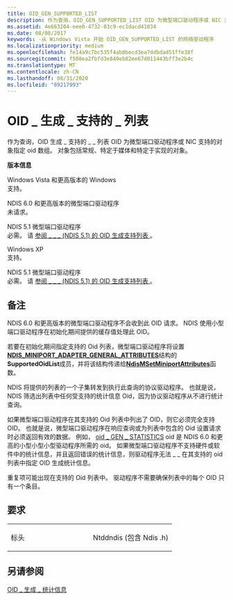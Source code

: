 ```yaml
---
title: OID_GEN_SUPPORTED_LIST
description: 作为查询，OID_GEN_SUPPORTED_LIST OID 为微型端口驱动程序或 NIC 支持的对象指定 Oid 数组。
ms.assetid: 4e663204-eee0-4732-83c9-ec1dacd41034
ms.date: 08/08/2017
keywords: -从 Windows Vista 开始 OID_GEN_SUPPORTED_LIST 的网络驱动程序
ms.localizationpriority: medium
ms.openlocfilehash: fe14a9c7bc535f4ab8becd3ea7ddbdad51ffe38f
ms.sourcegitcommit: f500ea2fbfd3e849eb82ee67d011443bff3e2b4c
ms.translationtype: MT
ms.contentlocale: zh-CN
ms.lasthandoff: 08/31/2020
ms.locfileid: "89217993"
---
```

# <a name="oid_gen_supported_list"></a>OID \_ 生成 \_ 支持的 \_ 列表


作为查询，OID 生成 \_ 支持的 \_ \_ 列表 OID 为微型端口驱动程序或 NIC 支持的对象指定 oid 数组。 对象包括常规、特定于媒体和特定于实现的对象。

**版本信息**

<a href="" id="windows-vista-and-later-versions-of-windows"></a>Windows Vista 和更高版本的 Windows  
支持。

<a href="" id="ndis-6-0-and-later-miniport-drivers"></a>NDIS 6.0 和更高版本的微型端口驱动程序  
未请求。

<a href="" id="ndis-5-1-miniport-drivers"></a>NDIS 5.1 微型端口驱动程序  
必需。 请 [参阅 \_ \_ \_ (NDIS 5.1) 的 OID 生成支持列表 ](/previous-versions/windows/hardware/network/ff560258(v=vs.85))。

<a href="" id="windows-xp"></a>Windows XP  
支持。

<a href="" id="ndis-5-1-miniport-drivers"></a>NDIS 5.1 微型端口驱动程序  
必需。 请 [参阅 \_ \_ \_ (NDIS 5.1) 的 OID 生成支持列表 ](/previous-versions/windows/hardware/network/ff560258(v=vs.85))。

<a name="remarks"></a>备注
-------

NDIS 6.0 和更高版本的微型端口驱动程序不会收到此 OID 请求。 NDIS 使用小型端口驱动程序在初始化期间提供的缓存值处理此 OID。

若要在初始化期间指定支持的 Oid 列表，微型端口驱动程序将设置[**NDIS_MINIPORT_ADAPTER_GENERAL_ATTRIBUTES**](/windows-hardware/drivers/ddi/ndis/ns-ndis-_ndis_miniport_adapter_general_attributes)结构的**SupportedOidList**成员，并将该结构传递给[**NdisMSetMiniportAttributes**](/windows-hardware/drivers/ddi/ndis/nf-ndis-ndismsetminiportattributes)函数。

NDIS 将提供的列表的一个子集转发到执行此查询的协议驱动程序。 也就是说，NDIS 筛选出列表中任何受支持的统计信息 Oid，因为协议驱动程序从不进行统计查询。

如果微型端口驱动程序在其支持的 Oid 列表中列出了 OID，则它必须完全支持 OID。 也就是说，微型端口驱动程序在响应查询或为列表中包含的 Oid 设置请求时必须返回有效的数据。 例如， [oid \_ GEN \_ STATISTICS](oid-gen-statistics.md) oid 是 NDIS 6.0 和更高的小型小型小型驱动程序所需的 oid。 如果微型端口驱动程序不支持硬件或软件中的统计信息，并且返回错误的统计信息，则驱动程序无法 \_ \_ 在其支持的 oid 列表中指定 OID 生成统计信息。

重复项可能出现在支持的 Oid 列表中。 驱动程序不需要确保列表中的每个 OID 只有一个条目。

<a name="requirements"></a>要求
------------

<table>
<colgroup>
<col width="50%" />
<col width="50%" />
</colgroup>
<tbody>
<tr class="odd">
<td><p>标头</p></td>
<td>Ntddndis (包含 Ndis .h) </td>
</tr>
</tbody>
</table>

## <a name="see-also"></a>另请参阅


[OID \_ 生成 \_ 统计信息](oid-gen-statistics.md)

 

